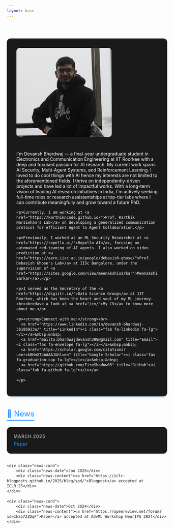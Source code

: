 ```yaml
---
layout: base
---
```


<!-- Updated Font Awesome CDN with correct implementation -->
<br><link rel="stylesheet" href="https://cdnjs.cloudflare.com/ajax/libs/font-awesome/6.5.2/css/all.min.css" integrity="sha512-SnH5WK+bZxgPHs44uWIX+LLJAJ9/2PkPKZ5QiAj6Ta86w+fsb2TkcmfRyVX3pBnMFcV7oQPJkl9QevSCWr3W6A==" crossorigin="anonymous" referrerpolicy="no-referrer"><br>

<style>
:root {
  --accent-blue: #1E90FF;
}

.intro-container {
  background-color: #1a1a1a;
  border-radius: 12px;
  padding: 30px;
  margin-bottom: 40px;
  box-shadow: 0 4px 10px rgba(30, 144, 255, 0.15);
  display: flex;
  flex-direction: row;
  gap: 30px;
  flex-wrap: wrap;
}

.intro-image {
  max-width: 300px;
  border-radius: 10px;
}

.intro-text {
  flex: 1;
  color: #fff;
}

.intro-text a i {
  transition: transform 0.2s ease;
  color: var(--accent-blue);
}

.intro-text a:hover i {
  transform: scale(1.2);
}

/* NEWS STYLES */
.news-section {
  margin-top: 40px;
}

.news-title {
  font-size: 24px;
  color: var(--accent-blue);
  margin-bottom: 20px;
  border-bottom: 2px solid var(--accent-blue);
  display: inline-block;
  padding-bottom: 5px;
}

.news-container {
  display: flex;
  flex-direction: column;
  gap: 15px;
}

.news-card {
  background-color: #1a1a1a;
  border: 1px solid #333;
  border-radius: 12px;
  padding: 20px;
  transition: transform 0.2s ease, box-shadow 0.3s ease;
  box-shadow: 0 2px 4px rgba(30, 144, 255, 0.1);
}

.news-card:hover {
  transform: scale(1.01);
  box-shadow: 0 4px 10px rgba(30, 144, 255, 0.3);
}

.news-date {
  font-weight: 600;
  font-size: 14px;
  color: #aaa;
  margin-bottom: 5px;
  text-transform: uppercase;
  letter-spacing: 0.8px;
}

.news-content a {
  color: var(--accent-blue);
  font-size: 16px;
  text-decoration: none;
}

.news-content a:hover {
  text-decoration: underline;
}

/* Responsive */
@media (max-width: 768px) {
  .intro-container {
    flex-direction: column;
    align-items: center;
    text-align: center;
  }

  .intro-image {
    max-width: 100%;
  }

  .intro-text {
    padding: 0 10px;
  }
}
</style>

<div class="intro-container">
  <img src="images/home.png" alt="Your Image Description" class="intro-image">
  <div class="intro-text">
    <p>I'm Devansh Bhardwaj — a final-year undergraduate student in Electronics and Communication Engineering at IIT Roorkee with a deep and focused passion for AI research. My current work spans AI Security, Multi-Agent Systems, and Reinforcement Learning. I loved to do cool things with AI hence my interests are not limited to the aforementioned fields. I thrive on independently-driven projects and have led a lot of impactful works. With a long-term vision of leading AI research initiatives in India, I'm actively seeking full-time roles or research assistantships at top-tier labs where I can contribute meaningfully and grow toward a future PhD.</p>

    <p>Currently, I am working at <a href="https://karthikncode.github.io/">Prof. Karthik Narsimhan's Lab</a> on developing a generalized communication protocol for efficient Agent to Agent Collaboration.</p>

    <p>Previously, I worked as an ML Security Researcher at <a href="https://repello.ai/">Repello AI</a>, focusing on automated red-teaming of AI agents. I also worked on video prediction at <a href="https://aero.iisc.ac.in/people/debasish-ghose/">Prof. Debasish Ghose's Lab</a> at IISc Bangalore, under the supervision of <a href="https://sites.google.com/view/meenakshisarkar">Meenakshi Sarkar</a>.</p>

    <p>I served as the Secretary of the <a href="https://dsgiitr.in/">Data Science Group</a> at IIT Roorkee, which has been the heart and soul of my ML journey. <br><br>Have a look at <a href="/cv/">My CV</a> to know more about me.</p>

    <p><strong>Connect with me:</strong><br>
      <a href="https://www.linkedin.com/in/devansh-bhardwaj-3b18b923a/" title="LinkedIn"><i class="fab fa-linkedin fa-lg"></i></a>&nbsp;&nbsp;
      <a href="mailto:bhardwajdevansh398@gmail.com" title="Email"><i class="fas fa-envelope fa-lg"></i></a>&nbsp;&nbsp;
      <a href="https://scholar.google.com/citations?user=kBHnXToAAAAJ&hl=en" title="Google Scholar"><i class="fas fa-graduation-cap fa-lg"></i></a>&nbsp;&nbsp;
      <a href="https://github.com/FireShadow05" title="GitHub"><i class="fab fa-github fa-lg"></i></a>

    </p>
  </div>
</div>

<div class="news-section">
  <div class="news-title">📢 News</div>
  <div class="news-container">
    <div class="news-card">
        <div class="news-date">March 2025</div>
        <div class="news-content"><a href="https://cvpr25-advml.github.io/long_paper/34_One_Noise_to_Fool_Them_All_.pdf">Paper</a> accepted at AdvML Workshop CVPR 2025</div>
    </div>

    <div class="news-card">
        <div class="news-date">Jan 2025</div>
        <div class="news-content"><a href="https://iclr-blogposts.github.io/2025/blog/spd/">Blogpost</a> accepted at ICLR'25</div>
    </div>

    <div class="news-card">
        <div class="news-date">Oct 2024</div>
        <div class="news-content"><a href="https://openreview.net/forum?id=zkzo72ZQqF">Paper</a> accepted at AdvML Workshop NeurIPS 2024</div>
    </div>

    
  </div>
</div>